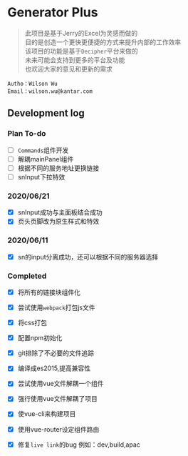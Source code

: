 # Generator Plus
> 此项目是基于Jerry的Excel为灵感而做的   
> 目的是创造一个更快更便捷的方式来提升内部的工作效率   
> 该项目的功能是基于`Decipher`平台来做的   
> 未来可能会支持到更多的平台及功能   
> 也欢迎大家的意见和更新的需求
```
Autho：Wilson Wu   
Email：wilson.wu@kantar.com   
```

## Development log
### Plan To-do
- [ ] `Commands`组件开发
- [ ] 解耦mainPanel组件
- [ ] 根据不同的服务地址更换链接   
- [ ] snInput下拉特效
### 2020/06/21
- [x] snInput成功与主面板结合成功
- [x] 页头页脚改为原生样式和特效
### 2020/06/11
- [x] sn的input分离成功，还可以根据不同的服务器选择
### Completed
- [x] 将所有的链接块组件化
- [x] 尝试使用`webpack`打包js文件
- [x] 将css打包
- [x] 配置npm初始化
- [x] git排除了不必要的文件追踪
- [x] 编译成es2015,提高兼容性
- [x] 尝试使用vue文件解耦一个组件
- [x] 强行使用vue文件解耦了项目
- [x] 使vue-cli来构建项目
- [x] 使用vue-router设定组件路由
- [x] 修复`live link`的bug
例如：dev,build,apac

